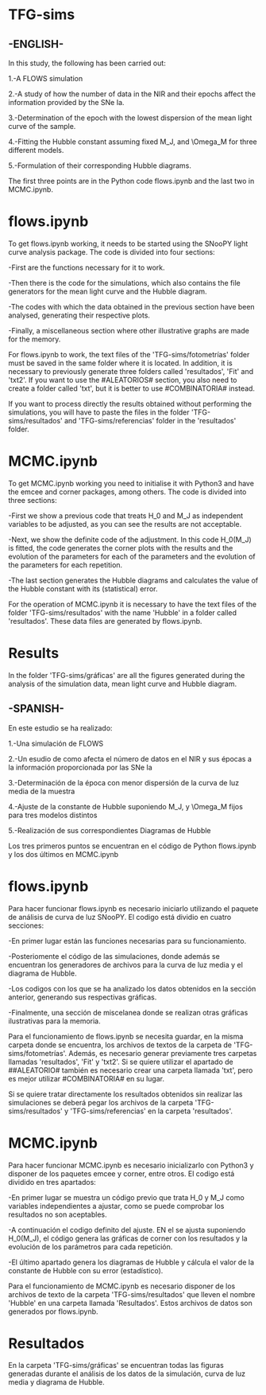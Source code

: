 # TFG-sims

-ENGLISH-
---------

In this study, the following has been carried out:

1.-A FLOWS simulation

2.-A study of how the number of data in the NIR and their epochs affect the information provided by the SNe Ia.

3.-Determination of the epoch with the lowest dispersion of the mean light curve of the sample.

4.-Fitting the Hubble constant assuming fixed M_J, and \Omega_M for three different models.

5.-Formulation of their corresponding Hubble diagrams.

The first three points are in the Python code flows.ipynb and the last two in MCMC.ipynb.

# flows.ipynb #

To get flows.ipynb working, it needs to be started using the SNooPY light curve analysis package.
The code is divided into four sections:

-First are the functions necessary for it to work.

-Then there is the code for the simulations, which also contains the file generators for the mean light curve and the Hubble diagram.

-The codes with which the data obtained in the previous section have been analysed, generating their respective plots.

-Finally, a miscellaneous section where other illustrative graphs are made for the memory.


For flows.ipynb to work, the text files of the 'TFG-sims/fotometrías' folder must be saved in the same folder where it is located. In addition, it is necessary to previously generate three folders called 'resultados', 'Fit' and 'txt2'. 
If you want to use the #ALEATORIOS# section, you also need to create a folder called 'txt', but it is better to use #COMBINATORIA# instead.

If you want to process directly the results obtained without performing the simulations, you will have to paste the files in the folder 'TFG-sims/resultados' and 'TFG-sims/referencias' folder in the 'resultados' folder.

# MCMC.ipynb #

To get MCMC.ipynb working you need to initialise it with Python3 and have the emcee and corner packages, among others.
The code is divided into three sections:

-First we show a previous code that treats H_0 and M_J as independent variables to be adjusted, as you can see the results are not acceptable.

-Next, we show the definite code of the adjustment. In this code H_0(M_J) is fitted, the code generates the corner plots with the results and the evolution of the parameters for each of the parameters and the evolution of the parameters for each repetition.

-The last section generates the Hubble diagrams and calculates the value of the Hubble constant with its (statistical) error.

For the operation of MCMC.ipynb it is necessary to have the text files of the folder 'TFG-sims/resultados' with the name 'Hubble' in a folder called 'resultados'. These data files are generated by flows.ipynb.

# Results #

In the folder 'TFG-sims/gráficas' are all the figures generated during the analysis of the simulation data, mean light curve and Hubble diagram.


-SPANISH-
---------

En este estudio se ha realizado:

1.-Una simulación de FLOWS

2.-Un esudio de como afecta el número de datos en el NIR y sus épocas a la información proporcionada por las SNe Ia

3.-Determinación de la época con menor dispersión de la curva de luz media de la muestra

4.-Ajuste de la constante de Hubble suponiendo M_J, y \Omega_M fijos para tres modelos distintos

5.-Realización de sus correspondientes Diagramas de Hubble

Los tres primeros puntos se encuentran en el código de Python flows.ipynb y los dos últimos en MCMC.ipynb

# flows.ipynb #

Para hacer funcionar flows.ipynb es necesario iniciarlo utilizando el paquete de análisis de curva de luz SNooPY.
El codigo está dividio en cuatro secciones:

-En primer lugar están las funciones necesarias para su funcionamiento.

-Posteriomente el código de las simulaciones, donde además se encuentran los generadores de archivos para la curva de luz media y el diagrama de Hubble.

-Los codigos con los que se ha analizado los datos obtenidos en la sección anterior, generando sus respectivas gráficas.

-Finalmente, una sección de miscelanea donde se realizan otras gráficas ilustrativas para la memoria.

Para el funcionamiento de flows.ipynb se necesita guardar, en la misma carpeta donde se encuentra, los archivos de textos de la carpeta de 'TFG-sims/fotometrías'. Además, es necesario generar previamente tres carpetas llamadas 'resultados', 'Fit' y 'txt2'. 
Si se quiere utilizar el apartado de ##ALEATORIO# también es necesario crear una carpeta llamada 'txt', pero es mejor utilizar #COMBINATORIA#  en su lugar.

Si se quiere tratar directamente los resultados obtenidos sin realizar las simulaciones se deberá pegar los archivos de la carpeta 'TFG-sims/resultados' y 'TFG-sims/referencias' en la carpeta 'resultados'.

# MCMC.ipynb #

Para hacer funcionar MCMC.ipynb es necesario inicializarlo con Python3 y disponer de los paquetes emcee y corner, entre otros.
El codigo está dividido en tres apartados:

-En primer lugar se muestra un código previo que trata H_0 y M_J como variables independientes a ajustar, como se puede comprobar los resultados no son
aceptables.

-A continuación el codigo definito del ajuste. EN el se ajusta suponiendo H_0(M_J), el código genera las gráficas de corner con los resultados y la evolución de los parámetros para cada repetición.

-El último apartado genera los diagramas de Hubble y cálcula el valor de la constante de Hubble con su error (estadístico).

Para el funcionamiento de MCMC.ipynb es necesario disponer de los archivos de texto de la carpeta 'TFG-sims/resultados' que lleven el nombre 'Hubble' en una carpeta llamada 'Resultados'. Estos archivos de datos son generados por flows.ipynb.

# Resultados #

En la carpeta 'TFG-sims/gráficas' se encuentran todas las figuras generadas durante el análisis de los datos de la simulación, curva de luz media y diagrama de Hubble.
